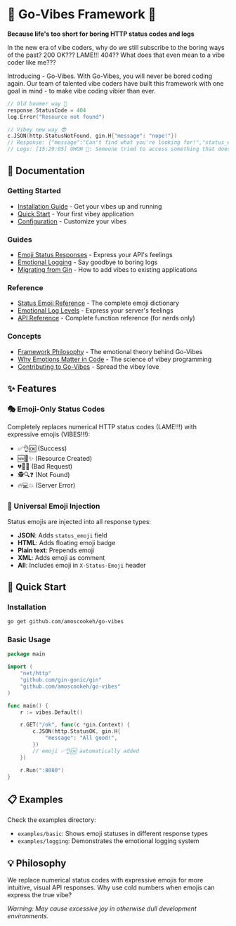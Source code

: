 # 🌈 Go-Vibes Framework 🌈

**Because life's too short for boring HTTP status codes and logs**

In the new era of vibe coders, why do we still subscribe to the boring ways of the past? 200 OK??? LAME!!! 404?? What does that even mean to a vibe coder like me???

Introducing - Go-Vibes. With Go-Vibes, you will never be bored coding again. Our team of talented vibe coders have built this framework with one goal in mind - to make vibe coding vibier than ever.

```go
// Old boomer way 🥱
response.StatusCode = 404
log.Error("Resource not found")

// Vibey new way 😎
c.JSON(http.StatusNotFound, gin.H{"message": "nope!"})
// Response: {"message":"Can't find what you're looking for!","status_emoji":"🕵️🔍❓"}
// Logs: [15:29:05] UHOH 😬: Someone tried to access something that doesn't exist!
```

## 📖 Documentation

### Getting Started

- [Installation Guide](docs/getting-started/installation.md) - Get your vibes up and running
- [Quick Start](docs/getting-started/quick-start.md) - Your first vibey application
- [Configuration](docs/getting-started/configuration.md) - Customize your vibes

### Guides

- [Emoji Status Responses](docs/guides/emoji-status.md) - Express your API's feelings
- [Emotional Logging](docs/guides/emotional-logging.md) - Say goodbye to boring logs
- [Migrating from Gin](docs/guides/migrating-from-gin.md) - How to add vibes to existing applications

### Reference

- [Status Emoji Reference](docs/references/status-emoji.md) - The complete emoji dictionary
- [Emotional Log Levels](docs/references/emotional-log-levels.md) - Express your server's feelings
- [API Reference](docs/references/api.md) - Complete function reference (for nerds only)

### Concepts

- [Framework Philosophy](docs/concepts/philosophy.md) - The emotional theory behind Go-Vibes
- [Why Emotions Matter in Code](docs/concepts/why-emotions.md) - The science of vibey programming
- [Contributing to Go-Vibes](docs/concepts/contributing.md) - Spread the vibey love

## ✨ Features

### 🎭 Emoji-Only Status Codes

Completely replaces numerical HTTP status codes (LAME!!!) with expressive emojis (VIBES!!!):

- ✅👌🆗 (Success)
- 🆕👶✨ (Resource Created)
- 💔👿😭 (Bad Request)
- 🕵️🔍❓ (Not Found)
- 🔥💻💥 (Server Error)

### 🎨 Universal Emoji Injection

Status emojis are injected into all response types:

- **JSON**: Adds `status_emoji` field
- **HTML**: Adds floating emoji badge
- **Plain text**: Prepends emoji
- **XML**: Adds emoji as comment
- **All**: Includes emoji in `X-Status-Emoji` header

## 🚀 Quick Start

### Installation

```bash
go get github.com/amoscookeh/go-vibes
```

### Basic Usage

```go
package main

import (
	"net/http"
	"github.com/gin-gonic/gin"
	"github.com/amoscookeh/go-vibes"
)

func main() {
	r := vibes.Default()

	r.GET("/ok", func(c *gin.Context) {
		c.JSON(http.StatusOK, gin.H{
			"message": "All good!",
		})
		// emoji ✅👌🆗 automatically added
	})

	r.Run(":8080")
}
```

## 📋 Examples

Check the examples directory:

- `examples/basic`: Shows emoji statuses in different response types
- `examples/logging`: Demonstrates the emotional logging system

## 💡 Philosophy

We replace numerical status codes with expressive emojis for more intuitive, visual API responses. Why use cold numbers when emojis can express the true vibe?

*Warning: May cause excessive joy in otherwise dull development environments.*
